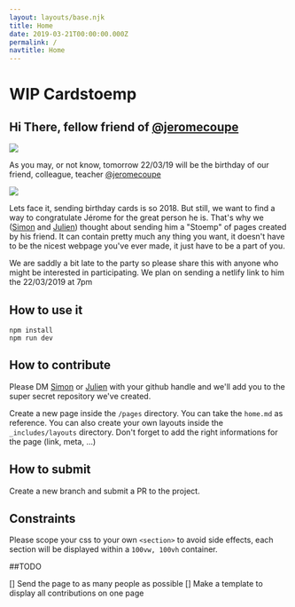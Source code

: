 ```yaml
---
layout: layouts/base.njk
title: Home
date: 2019-03-21T00:00:00.000Z
permalink: /
navtitle: Home
---
```


# WIP Cardstoemp

## Hi There, fellow friend of [@jeromecoupe](https://twitter.com/jeromecoupe)

![](https://media.giphy.com/media/vnMiqMnXBBbGw/giphy.gif)

As you may, or not know, tomorrow 22/03/19 will be the birthday of our friend, colleague, teacher [@jeromecoupe](https://twitter.com/jeromecoupe)

![](https://www.webstoemp.com/img/me-1024.jpg)


Lets face it, sending birthday cards is so 2018. But still, we want to find a way to congratulate Jérome for the great person he is. 
That's why we ([Simon](https://twitter.com/henrottesimon) and [Julien](https://twitter.com/thylo)) thought about sending him a "Stoemp" of pages created by his friend. It can contain pretty much any thing you want, it doesn't have to be the nicest webpage you've ever made, it just have to be a part of you.

We are saddly a bit late to the party so please share this with anyone who might be interested in participating. We plan on sending a netlify link to him the 22/03/2019 at 7pm

## How to use it

```
npm install
npm run dev
```

## How to contribute

Please DM [Simon](https://twitter.com/henrottesimon) or [Julien](https://twitter.com/thylo) with your github handle and we'll add you to the super secret repository we've created.
 
Create a new page inside the `/pages` directory. You can take the `home.md` as reference. You can also create your own layouts inside the `_includes/layouts` directory. Don't forget to add the right informations for the page (link, meta, ...)

## How to submit

Create a new branch and submit a PR to the project.

## Constraints

Please scope your css to your own `<section>` to avoid side effects, each section will be displayed within a `100vw, 100vh` container.

##TODO

[] Send the page to as many people as possible
[] Make a template to display all contributions on one page
